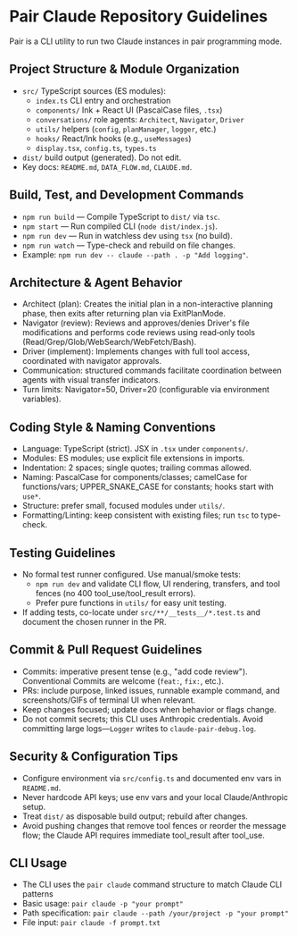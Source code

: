 # Pair Claude Repository Guidelines

Pair is a CLI utility to run two Claude instances in pair programming mode.

## Project Structure & Module Organization
- `src/` TypeScript sources (ES modules):
  - `index.ts` CLI entry and orchestration
  - `components/` Ink + React UI (PascalCase files, `.tsx`)
  - `conversations/` role agents: `Architect`, `Navigator`, `Driver`
  - `utils/` helpers (`config`, `planManager`, `logger`, etc.)
  - `hooks/` React/Ink hooks (e.g., `useMessages`)
  - `display.tsx`, `config.ts`, `types.ts`
- `dist/` build output (generated). Do not edit.
- Key docs: `README.md`, `DATA_FLOW.md`, `CLAUDE.md`.

## Build, Test, and Development Commands
- `npm run build` — Compile TypeScript to `dist/` via `tsc`.
- `npm start` — Run compiled CLI (`node dist/index.js`).
- `npm run dev` — Run in watchless dev using `tsx` (no build).
- `npm run watch` — Type-check and rebuild on file changes.
- Example: `npm run dev -- claude --path . -p "Add logging"`.

## Architecture & Agent Behavior
- Architect (plan): Creates the initial plan in a non-interactive planning phase, then exits after returning plan via ExitPlanMode.
- Navigator (review): Reviews and approves/denies Driver's file modifications and performs code reviews using read‑only tools (Read/Grep/Glob/WebSearch/WebFetch/Bash).
- Driver (implement): Implements changes with full tool access, coordinated with navigator approvals.
- Communication: structured commands facilitate coordination between agents with visual transfer indicators.
- Turn limits: Navigator=50, Driver=20 (configurable via environment variables).

## Coding Style & Naming Conventions
- Language: TypeScript (strict). JSX in `.tsx` under `components/`.
- Modules: ES modules; use explicit file extensions in imports.
- Indentation: 2 spaces; single quotes; trailing commas allowed.
- Naming: PascalCase for components/classes; camelCase for functions/vars;
  UPPER_SNAKE_CASE for constants; hooks start with `use*`.
- Structure: prefer small, focused modules under `utils/`.
- Formatting/Linting: keep consistent with existing files; run `tsc` to type-check.

## Testing Guidelines
- No formal test runner configured. Use manual/smoke tests:
  - `npm run dev` and validate CLI flow, UI rendering, transfers, and tool fences (no 400 tool_use/tool_result errors).
  - Prefer pure functions in `utils/` for easy unit testing.
- If adding tests, co-locate under `src/**/__tests__/*.test.ts` and document the chosen runner in the PR.

## Commit & Pull Request Guidelines
- Commits: imperative present tense (e.g., "add code review"). Conventional Commits are welcome (`feat:`, `fix:`, etc.).
- PRs: include purpose, linked issues, runnable example command, and screenshots/GIFs of terminal UI when relevant.
- Keep changes focused; update docs when behavior or flags change.
- Do not commit secrets; this CLI uses Anthropic credentials. Avoid committing large logs—`Logger` writes to `claude-pair-debug.log`.

## Security & Configuration Tips
- Configure environment via `src/config.ts` and documented env vars in `README.md`.
- Never hardcode API keys; use env vars and your local Claude/Anthropic setup.
- Treat `dist/` as disposable build output; rebuild after changes.
- Avoid pushing changes that remove tool fences or reorder the message flow; the Claude API requires immediate tool_result after tool_use.

## CLI Usage
- The CLI uses the `pair claude` command structure to match Claude CLI patterns
- Basic usage: `pair claude -p "your prompt"`
- Path specification: `pair claude --path /your/project -p "your prompt"`  
- File input: `pair claude -f prompt.txt`
